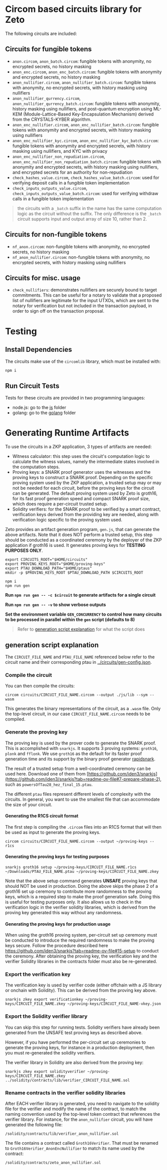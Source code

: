 # Circom based circuits library for Zeto

The following circuits are included:

## Circuits for fungible tokens

- `anon.circom`, `anon_batch.circom`: fungible tokens with anonymity, no encrypted secrets, no history masking
- `anon_enc.circom`, `anon_enc_batch.circom`: fungible tokens with anonymity and encrypted secrets, no history masking
- `anon_nullifier.circom`, `anon_nullifier_batch.circom`: fungible tokens with anonymity, no encrypted secrets, with history masking using nullifiers
- `anon_nullifier_qurrency.circom`, `anon_nullifier_qurrency_batch.circom`: fungible tokens with anonymity, history masking using nullifiers, and post-quantum encryption using ML-KEM (Module-Lattice-Based Key-Encapsulation Mechanism) derived from the CRYSTALS-KYBER algorithm.
- `anon_enc_nullifier.circom`, `anon_enc_nullifier_batch.circom`: fungible tokens with anonymity and encrypted secrets, with history masking using nullifiers
- `anon_enc_nullifier_kyc.circom`, `anon_enc_nullifier_kyc_batch.circom`: fungible tokens with anonymity and encrypted secrets, with history masking using nullifiers, and KYC with privacy
- `anon_enc_nullifier_non_repudiation.circom`, `anon_enc_nullifier_non_repudiation_batch.circom`: fungible tokens with anonymity and encrypted secrets, with history masking using nullifiers, and encrypted secrets for an authority for non-repudiation
- `check_hashes_value.circom`, `check_hashes_value_batch.circom`: used for verifying deposit calls in a fungible token implementation
- `check_inputs_outputs_value.circom`, `check_inputs_outputs_value_batch.circom`: used for verifying withdraw calls in a fungible token implementation

> the circuits with a `_batch` suffix in the name has the same computation logic as the circuit without the suffix. The only difference is the `_batch` circuit supports input and output array of size 10, rather than 2.

## Circuits for non-fungible tokens

- `nf_anon.circom`: non-fungible tokens with anonymity, no encrypted secrets, no history masking
- `nf_anon_nullifier.circom`: non-fungible tokens with anonymity, no encrypted secrets, with history masking using nullifiers

## Circuits for misc. usage

- `check_nullifiers`: demonstrates nullifiers are securely bound to target commitments. This can be useful for a notary to validate that a proposed list of nullifiers are legitimate for the input UTXOs, which are sent to the notary for verification but not included in the transaction payload, in order to sign off on the transaction proposal.

# Testing

## Install Dependencies

The circuits make use of the `circomlib` library, which must be installed with:

```console
npm i
```

## Run Circuit Tests

Tests for these circuits are provided in two programming languages:

- node.js: go to the [js](/zkp/js/) folder
- golang: go to the [golang](/zkp/golang/) folder

# Generating Runtime Artifacts

To use the circuits in a ZKP application, 3 types of artifacts are needed:

- Witness calculator: this step uses the circuit's computation logic to calculate the witness values, namely the intermediate states involved in the computation steps.
- Proving keys: a SNARK proof generator uses the witnesses and the proving keys to construct a SNARK proof. Depending on the specific proving system used by the ZKP application, a trusted setup may or may not be needed for each circuit, before the proving keys for the circuit can be generated. The default proving system used by Zeto is groth16, for its fast proof generation speed and compact SNARK proof size, which does require a per-circuit trusted setup.
- Solidity verifiers: for the SNARK proof to be verified by a smart contract, verification keys derived from the providing key are needed, along with verification logic specific to the proving system used.

Zeto provides an artifact generation program, `gen.js`, that can generate the above artifacts. Note that it does NOT perform a trusted setup, this step should be conducted as a coordinated ceremony by the deployer of the ZKP application if groth16 is used. It generates proving keys for **TESTING PURPOSES ONLY**.

```console
export CIRCUITS_ROOT="$HOME/circuits"
export PROVING_KEYS_ROOT="$HOME/proving-keys"
export PTAU_DOWNLOAD_PATH="$HOME/ptaus"
mkdir -p $PROVING_KEYS_ROOT $PTAU_DOWNLOAD_PATH $CIRCUITS_ROOT

npm i
npm run gen
```

**Run `npm run gen -- -c $circuit` to generate artifacts for a single circuit**

**Run `npm run gen -- -v` to show verbose outputs**

**Set the environment variable `GEN_CONCURRENCY` to control how many circuits to be processed in parallel within the `gen` script (defaults to 8)**

> Refer to [generation script explanation](#generation-script-explanation) for what the script does

## generation script explanation

The `CIRCUIT_FILE_NAME` and `PTAU_FILE_NAME` referenced below refer to the circuit name and their corresponding ptau in [../circuits/gen-config.json](../circuits/gen-config.json).

### Compile the circuit

You can then compile the circuits:

```console
circom circuits/CIRCUIT_FILE_NAME.circom --output ./js/lib --sym --wasm
```

This generates the binary representations of the circuit, as a `.wasm` file. Only the top-level circuit, in our case `CIRCUIT_FILE_NAME.circom` needs to be compiled.

### Generate the proving key

The proving key is used by the prover code to generate the SNARK proof. This is accomplished with `snarkjs`. It supports 3 proving systems: `groth16`, `plonk` and `fflonk`. We use `groth16` as the default for its faster proof generation time and its support by the binary proof generator [rapidsnark](https://github.com/iden3/rapidsnark).

The result of a trusted setup from a well-coordinated ceremony can be used here. Download one of them from [https://github.com/iden3/snarkjs](https://github.com/iden3/snarkjs?tab=readme-ov-file#7-prepare-phase-2), such as `powersOfTau28_hez_final_15.ptau`.

The different `ptau` files represent different levels of complexity with the circuits. In general, you want to use the smallest file that can accommodate the size of your circuit.

#### Generating the R1CS circuit format

The first step is compiling the `.circom` files into an R1CS format that will then be used as input to generate the proving keys.

```console
circom circuits/CIRCUIT_FILE_NAME.circom --output ~/proving-keys --r1cs
```

#### Generating the proving keys for testing purposes

```console
snarkjs groth16 setup ~/proving-keys/CIRCUIT_FILE_NAME.r1cs ~/Downloads/PTAU_FILE_NAME.ptau ~/proving-keys/CIRCUIT_FILE_NAME.zkey
```

Note that the above setup command generates **UNSAFE** proving keys that should NOT be used in production. Doing the above skips the phase 2 of a groth16 set up ceremony to contribute more randomness to the proving keys, which is a required step to make the proof generation safe. Doing this is useful for testing purposes only. It also allows us to check in the verification logic in the verifier solidity libraries, which is derived from the proving key generated this way without any randomness.

#### Generating the proving keys for production usage

When using the groth16 proving system, per-circuit set up ceremony must be conducted to introduce the required randomness to make the proving keys secure. Follow the procedure described here https://github.com/iden3/snarkjs?tab=readme-ov-file#15-setup to conduct the ceremony. After obtaining the proving key, the verification key and the verifier Solidity libraries in the contracts folder must also be re-generated.

### Export the verification key

The verification key is used by verifier code (either offchain with a JS library or onchain with Solidity). This can be derived from the proving key above.

```console
snarkjs zkey export verificationkey ~/proving-keys/CIRCUIT_FILE_NAME.zkey ~/proving-keys/CIRCUIT_FILE_NAME-vkey.json
```

### Export the Solidity verifier library

You can skip this step for running tests. Solidity verifiers have already been generated from the UNSAFE test proving keys as described above.

However, if you have performed the per-circuit set up ceremonies to generate the proving keys, for instance in a production deployment, then you must re-generated the solidity verifiers.

The verifier library in Solidity are also derived from the proving key:

```console
snarkjs zkey export solidityverifier ~/proving-keys/CIRCUIT_FILE_NAME.zkey ../solidity/contracts/lib/verifier_CIRCUIT_FILE_NAME.sol
```

### Rename contracts in the verifier solidity libraries

After EACH verifier library is generated, you need to navigate to the solidity file for the verifier and modify the name of the contract, to match the naming convention used by the top-level token contract that references the verifier library. For instance, for the `anon_nullifier` circuit, you will have generated the following file:

```
/solidity/contracts/lib/verifier_anon_nullifier.sol
```

The file contains a contract called `Groth16Verifier`. That must be renamed to `Groth16Verifier_AnonEncNullifier` to match its name used by the contract:

```
/solidity/contracts/zeto_anon_nullifier.sol
```
